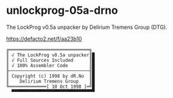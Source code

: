 # unlockprog-05a-drno
The LockProg v0.5a unpacker by Delirium Tremens Group (DTG).

https://defacto2.net/f/aa23b10

```
╔══════════════════════════════╗
║ √ The LockProg v0.5a unpacker║█
║ √ Full Sources Included      ║█
║ √ 100% Assembler Code        ║█
╟──────────────────────────────╢█
║ Copyright (c) 1998 by dR.No  ║█
║    Delirium Tremens Group    ║█
╚══════════════[ 10 Oct 1998 ]═╝█
  ▀▀▀▀▀▀▀▀▀▀▀▀▀▀▀▀▀▀▀▀▀▀▀▀▀▀▀▀▀▀▀
  ```
